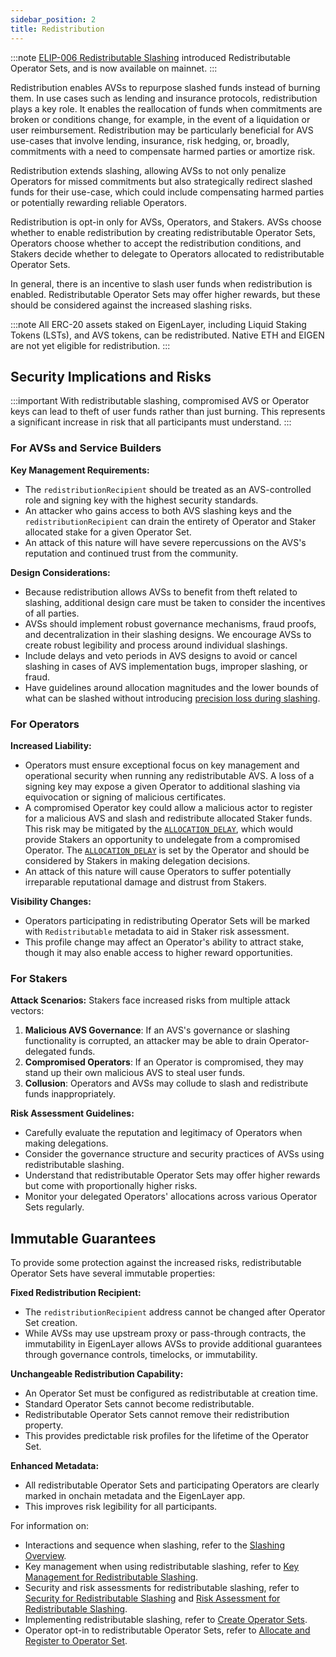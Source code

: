 ```yaml
---
sidebar_position: 2
title: Redistribution
---
```


:::note
[ELIP-006 Redistributable Slashing](https://github.com/eigenfoundation/ELIPs/blob/main/ELIPs/ELIP-006.md) introduced Redistributable Operator Sets, and is now available on mainnet.
:::

Redistribution enables AVSs to repurpose slashed funds instead of burning them. In use cases such as lending and insurance protocols, 
redistribution plays a key role. It enables the reallocation of funds when commitments are broken or conditions change, for example, 
in the event of a liquidation or user reimbursement. Redistribution may be particularly beneficial for AVS use-cases that involve 
lending, insurance, risk hedging, or, broadly, commitments with a need to compensate harmed parties or amortize risk.

Redistribution extends slashing, allowing AVSs to not only penalize Operators for missed commitments but also strategically 
redirect slashed funds for their use-case, which could include compensating harmed parties or potentially rewarding reliable Operators.

Redistribution is opt-in only for AVSs, Operators, and Stakers. AVSs choose whether to enable redistribution by creating
redistributable Operator Sets, Operators choose whether to accept the redistribution conditions, and Stakers decide whether 
to delegate to Operators allocated to redistributable Operator Sets.

In general, there is an incentive to slash user funds when redistribution is enabled. Redistributable Operator Sets 
may offer higher rewards, but these should be considered against the increased slashing risks.

:::note
All ERC-20 assets staked on EigenLayer, including Liquid Staking Tokens (LSTs), and AVS tokens, can be redistributed. Native ETH and EIGEN are not yet eligible for redistribution.
:::

## Security Implications and Risks

:::important
With redistributable slashing, compromised AVS or Operator keys can lead to theft of user funds rather than just burning. This represents a significant increase in risk that all participants must understand.
:::

### For AVSs and Service Builders

**Key Management Requirements:**
- The `redistributionRecipient` should be treated as an AVS-controlled role and signing key with the highest security standards.
- An attacker who gains access to both AVS slashing keys and the `redistributionRecipient` can drain the entirety of Operator and Staker allocated stake for a given Operator Set.
- An attack of this nature will have severe repercussions on the AVS's reputation and continued trust from the community.

**Design Considerations:**
- Because redistribution allows AVSs to benefit from theft related to slashing, additional design care must be taken to consider the incentives of all parties.
- AVSs should implement robust governance mechanisms, fraud proofs, and decentralization in their slashing designs. We encourage AVSs to create robust legibility and process around individual slashings.
- Include delays and veto periods in AVS designs to avoid or cancel slashing in cases of AVS implementation bugs, improper slashing, or fraud.
- Have guidelines around allocation magnitudes and the lower bounds of what can be slashed without introducing [precision loss during slashing](../../developers/howto/build/slashing/precision-rounding-considerations.md).

### For Operators

**Increased Liability:**
- Operators must ensure exceptional focus on key management and operational security when running any redistributable AVS. A loss of a signing key may expose a given Operator to additional slashing via equivocation or signing of malicious certificates. 
- A compromised Operator key could allow a malicious actor to register for a malicious AVS and slash and redistribute allocated Staker funds. This risk may be mitigated by the [`ALLOCATION_DELAY`](../../reference/safety-delays-reference.md), which would provide Stakers an opportunity to undelegate from a compromised Operator. The [`ALLOCATION_DELAY`](../../reference/safety-delays-reference.md) is set by the Operator and should be considered by Stakers in making delegation decisions.
- An attack of this nature will cause Operators to suffer potentially irreparable reputational damage and distrust from Stakers.

**Visibility Changes:**
- Operators participating in redistributing Operator Sets will be marked with `Redistributable` metadata to aid in Staker risk assessment.
- This profile change may affect an Operator's ability to attract stake, though it may also enable access to higher reward opportunities.

### For Stakers

**Attack Scenarios:**
Stakers face increased risks from multiple attack vectors:

1. **Malicious AVS Governance**: If an AVS's governance or slashing functionality is corrupted, an attacker may be able to drain Operator-delegated funds.
2. **Compromised Operators**: If an Operator is compromised, they may stand up their own malicious AVS to steal user funds.
3. **Collusion**: Operators and AVSs may collude to slash and redistribute funds inappropriately.

**Risk Assessment Guidelines:**
- Carefully evaluate the reputation and legitimacy of Operators when making delegations.
- Consider the governance structure and security practices of AVSs using redistributable slashing.
- Understand that redistributable Operator Sets may offer higher rewards but come with proportionally higher risks.
- Monitor your delegated Operators' allocations across various Operator Sets regularly.

## Immutable Guarantees

To provide some protection against the increased risks, redistributable Operator Sets have several immutable properties:

**Fixed Redistribution Recipient:**
- The `redistributionRecipient` address cannot be changed after Operator Set creation.
- While AVSs may use upstream proxy or pass-through contracts, the immutability in EigenLayer allows AVSs to provide additional guarantees through governance controls, timelocks, or immutability.

**Unchangeable Redistribution Capability:**
- An Operator Set must be configured as redistributable at creation time.
- Standard Operator Sets cannot become redistributable.
- Redistributable Operator Sets cannot remove their redistribution property.
- This provides predictable risk profiles for the lifetime of the Operator Set.

**Enhanced Metadata:**
- All redistributable Operator Sets and participating Operators are clearly marked in onchain metadata and the EigenLayer app.
- This improves risk legibility for all participants.

For information on: 

* Interactions and sequence when slashing, refer to the [Slashing Overview](slashing-concept.md).
* Key management when using redistributable slashing, refer to [Key Management for Redistributable Slashing](../../developers/concepts/slashing/key-management-redistributable-slashing.md).
* Security and risk assessments for redistributable slashing, refer to [Security for Redistributable Slashing](../../developers/howto/build/slashing/security-redistributable-slashing.md) and [Risk Assessment for Redistributable Slashing](../../developers/howto/build/slashing/risk-assessment-redistributable-slashing.md).
* Implementing redistributable slashing, refer to [Create Operator Sets](../../developers/howto/build/operator-sets/create-operator-sets.md).
* Operator opt-in to redistributable Operator Sets, refer to [Allocate and Register to Operator Set](../../operators/howto/operator-sets.md).
